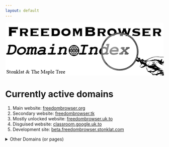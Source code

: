 ```yaml
---
layout: default
---
```


![FreedomBrowser Domain Index](./domain-index.png)

# Currently active domains
1. Main website: [freedombrowser.org](https://freedombrowser.org)
2. Secondary website: [freedombrowser.tk](https://freedombrowser.tk)
3. Mostly unlocked website: [freedombrowser.uk.to](https://freedombrowser.uk.to)
4. Disguised website: [classroom.google.uk.to](https://classroom.google.uk.to)
5. Development site: [beta.freedombrowser.stonklat.com](https://stonklat.com/freedombrowser)

<details>
<summary>Other Domains (or pages)</summary>

### Active
1. Developer site: [freedombrowser.github.io](https://freedombrowser.github.io)
2. Domain Index: _you're here_
3. Backend domain: [stonklat.com](https://stonklat.com)
4. Minecraft domain: [mc.stonklat.com](http://mc.stonklat.com)

</details>